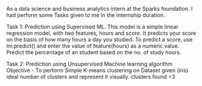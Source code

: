 As a data science and business analytics intern at the Sparks foundation.
I had perform some Tasks given to me in the internship duration.

Task 1: Prediction using Supervised ML.
This model is a simple linear regression model, with two features, hours and score. It predicts your score on the basis of how many hours a day you studied. To predict a score, use lm.predict() and enter the value of feature(hours) as a numeric value. Predict the percentage of an student based on the no. of study hours.

Task 2: Prediction using Unsupervised Machine learning algorithm
Objective - To perform Simple K-means clustering on Dataset given (iris) ideal number of clusters and represent it visually.
clusters found =3
